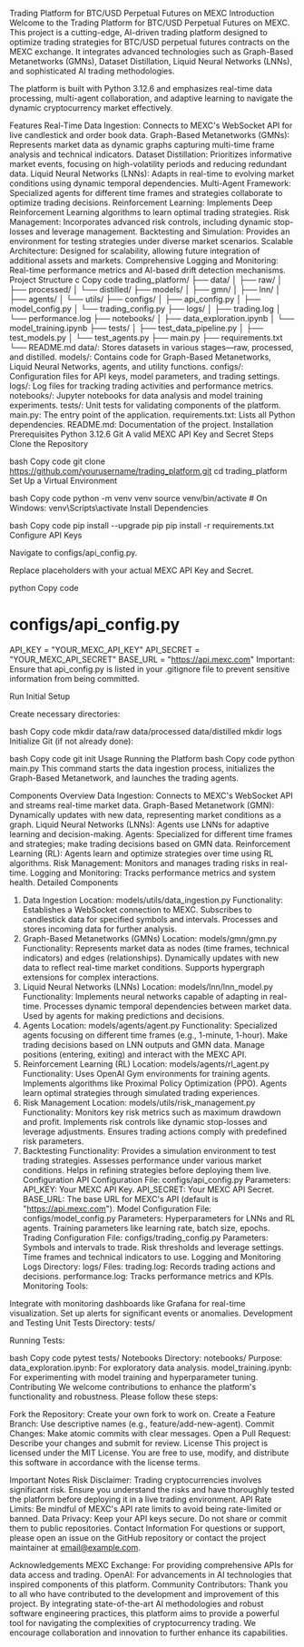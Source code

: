 Trading Platform for BTC/USD Perpetual Futures on MEXC
Introduction
Welcome to the Trading Platform for BTC/USD Perpetual Futures on MEXC. This project is a cutting-edge, AI-driven trading platform designed to optimize trading strategies for BTC/USD perpetual futures contracts on the MEXC exchange. It integrates advanced technologies such as Graph-Based Metanetworks (GMNs), Dataset Distillation, Liquid Neural Networks (LNNs), and sophisticated AI trading methodologies.

The platform is built with Python 3.12.6 and emphasizes real-time data processing, multi-agent collaboration, and adaptive learning to navigate the dynamic cryptocurrency market effectively.

Features
Real-Time Data Ingestion: Connects to MEXC's WebSocket API for live candlestick and order book data.
Graph-Based Metanetworks (GMNs): Represents market data as dynamic graphs capturing multi-time frame analysis and technical indicators.
Dataset Distillation: Prioritizes informative market events, focusing on high-volatility periods and reducing redundant data.
Liquid Neural Networks (LNNs): Adapts in real-time to evolving market conditions using dynamic temporal dependencies.
Multi-Agent Framework: Specialized agents for different time frames and strategies collaborate to optimize trading decisions.
Reinforcement Learning: Implements Deep Reinforcement Learning algorithms to learn optimal trading strategies.
Risk Management: Incorporates advanced risk controls, including dynamic stop-losses and leverage management.
Backtesting and Simulation: Provides an environment for testing strategies under diverse market scenarios.
Scalable Architecture: Designed for scalability, allowing future integration of additional assets and markets.
Comprehensive Logging and Monitoring: Real-time performance metrics and AI-based drift detection mechanisms.
Project Structure
c
Copy code
trading_platform/
├── data/
│   ├── raw/
│   ├── processed/
│   └── distilled/
├── models/
│   ├── gmn/
│   ├── lnn/
│   ├── agents/
│   └── utils/
├── configs/
│   ├── api_config.py
│   ├── model_config.py
│   └── trading_config.py
├── logs/
│   ├── trading.log
│   └── performance.log
├── notebooks/
│   ├── data_exploration.ipynb
│   └── model_training.ipynb
├── tests/
│   ├── test_data_pipeline.py
│   ├── test_models.py
│   └── test_agents.py
├── main.py
├── requirements.txt
└── README.md
data/: Stores datasets in various stages—raw, processed, and distilled.
models/: Contains code for Graph-Based Metanetworks, Liquid Neural Networks, agents, and utility functions.
configs/: Configuration files for API keys, model parameters, and trading settings.
logs/: Log files for tracking trading activities and performance metrics.
notebooks/: Jupyter notebooks for data analysis and model training experiments.
tests/: Unit tests for validating components of the platform.
main.py: The entry point of the application.
requirements.txt: Lists all Python dependencies.
README.md: Documentation of the project.
Installation
Prerequisites
Python 3.12.6
Git
A valid MEXC API Key and Secret
Steps
Clone the Repository

bash
Copy code
git clone https://github.com/yourusername/trading_platform.git
cd trading_platform
Set Up a Virtual Environment

bash
Copy code
python -m venv venv
source venv/bin/activate  # On Windows: venv\Scripts\activate
Install Dependencies

bash
Copy code
pip install --upgrade pip
pip install -r requirements.txt
Configure API Keys

Navigate to configs/api_config.py.

Replace placeholders with your actual MEXC API Key and Secret.

python
Copy code
# configs/api_config.py
API_KEY = "YOUR_MEXC_API_KEY"
API_SECRET = "YOUR_MEXC_API_SECRET"
BASE_URL = "https://api.mexc.com"
Important: Ensure that api_config.py is listed in your .gitignore file to prevent sensitive information from being committed.

Run Initial Setup

Create necessary directories:

bash
Copy code
mkdir data/raw data/processed data/distilled
mkdir logs
Initialize Git (if not already done):

bash
Copy code
git init
Usage
Running the Platform
bash
Copy code
python main.py
This command starts the data ingestion process, initializes the Graph-Based Metanetwork, and launches the trading agents.

Components Overview
Data Ingestion: Connects to MEXC's WebSocket API and streams real-time market data.
Graph-Based Metanetwork (GMN): Dynamically updates with new data, representing market conditions as a graph.
Liquid Neural Networks (LNNs): Agents use LNNs for adaptive learning and decision-making.
Agents: Specialized for different time frames and strategies; make trading decisions based on GMN data.
Reinforcement Learning (RL): Agents learn and optimize strategies over time using RL algorithms.
Risk Management: Monitors and manages trading risks in real-time.
Logging and Monitoring: Tracks performance metrics and system health.
Detailed Components
1. Data Ingestion
Location: models/utils/data_ingestion.py
Functionality:
Establishes a WebSocket connection to MEXC.
Subscribes to candlestick data for specified symbols and intervals.
Processes and stores incoming data for further analysis.
2. Graph-Based Metanetworks (GMNs)
Location: models/gmn/gmn.py
Functionality:
Represents market data as nodes (time frames, technical indicators) and edges (relationships).
Dynamically updates with new data to reflect real-time market conditions.
Supports hypergraph extensions for complex interactions.
3. Liquid Neural Networks (LNNs)
Location: models/lnn/lnn_model.py
Functionality:
Implements neural networks capable of adapting in real-time.
Processes dynamic temporal dependencies between market data.
Used by agents for making predictions and decisions.
4. Agents
Location: models/agents/agent.py
Functionality:
Specialized agents focusing on different time frames (e.g., 1-minute, 1-hour).
Make trading decisions based on LNN outputs and GMN data.
Manage positions (entering, exiting) and interact with the MEXC API.
5. Reinforcement Learning (RL)
Location: models/agents/rl_agent.py
Functionality:
Uses OpenAI Gym environments for training agents.
Implements algorithms like Proximal Policy Optimization (PPO).
Agents learn optimal strategies through simulated trading experiences.
6. Risk Management
Location: models/utils/risk_management.py
Functionality:
Monitors key risk metrics such as maximum drawdown and profit.
Implements risk controls like dynamic stop-losses and leverage adjustments.
Ensures trading actions comply with predefined risk parameters.
7. Backtesting
Functionality:
Provides a simulation environment to test trading strategies.
Assesses performance under various market conditions.
Helps in refining strategies before deploying them live.
Configuration
API Configuration
File: configs/api_config.py
Parameters:
API_KEY: Your MEXC API Key.
API_SECRET: Your MEXC API Secret.
BASE_URL: The base URL for MEXC's API (default is "https://api.mexc.com").
Model Configuration
File: configs/model_config.py
Parameters:
Hyperparameters for LNNs and RL agents.
Training parameters like learning rate, batch size, epochs.
Trading Configuration
File: configs/trading_config.py
Parameters:
Symbols and intervals to trade.
Risk thresholds and leverage settings.
Time frames and technical indicators to use.
Logging and Monitoring
Logs Directory: logs/
Files:
trading.log: Records trading actions and decisions.
performance.log: Tracks performance metrics and KPIs.
Monitoring Tools:

Integrate with monitoring dashboards like Grafana for real-time visualization.
Set up alerts for significant events or anomalies.
Development and Testing
Unit Tests
Directory: tests/

Running Tests:

bash
Copy code
pytest tests/
Notebooks
Directory: notebooks/
Purpose:
data_exploration.ipynb: For exploratory data analysis.
model_training.ipynb: For experimenting with model training and hyperparameter tuning.
Contributing
We welcome contributions to enhance the platform's functionality and robustness. Please follow these steps:

Fork the Repository: Create your own fork to work on.
Create a Feature Branch: Use descriptive names (e.g., feature/add-new-agent).
Commit Changes: Make atomic commits with clear messages.
Open a Pull Request: Describe your changes and submit for review.
License
This project is licensed under the MIT License. You are free to use, modify, and distribute this software in accordance with the license terms.

Important Notes
Risk Disclaimer: Trading cryptocurrencies involves significant risk. Ensure you understand the risks and have thoroughly tested the platform before deploying it in a live trading environment.
API Rate Limits: Be mindful of MEXC's API rate limits to avoid being rate-limited or banned.
Data Privacy: Keep your API keys secure. Do not share or commit them to public repositories.
Contact Information
For questions or support, please open an issue on the GitHub repository or contact the project maintainer at email@example.com.

Acknowledgements
MEXC Exchange: For providing comprehensive APIs for data access and trading.
OpenAI: For advancements in AI technologies that inspired components of this platform.
Community Contributors: Thank you to all who have contributed to the development and improvement of this project.
By integrating state-of-the-art AI methodologies and robust software engineering practices, this platform aims to provide a powerful tool for navigating the complexities of cryptocurrency trading. We encourage collaboration and innovation to further enhance its capabilities.